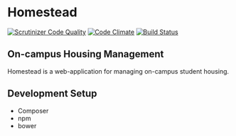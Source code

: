 Homestead
=========
[![Scrutinizer Code Quality](https://scrutinizer-ci.com/g/AppStateESS/homestead/badges/quality-score.png?s=d4e5a31be92390a264c73c4282dd8cfb9c36400b)](https://scrutinizer-ci.com/g/AppStateESS/homestead/)
[![Code Climate](https://codeclimate.com/github/AppStateESS/homestead/badges/gpa.svg)](https://codeclimate.com/github/AppStateESS/homestead)
[![Build Status](https://travis-ci.org/AppStateESS/homestead.svg)](https://travis-ci.org/AppStateESS/homestead)

## On-campus Housing Management
Homestead is a web-application for managing on-campus student housing.

## Development Setup
* Composer
* npm
* bower
